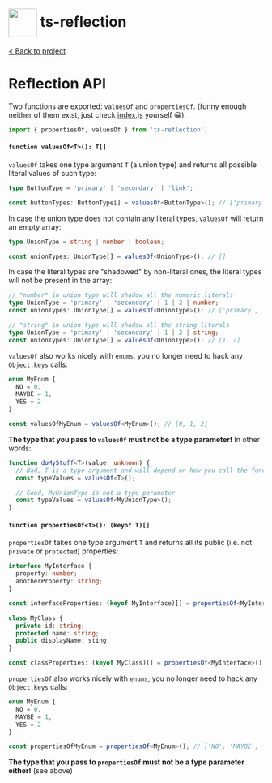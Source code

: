 <h1>
  <img height="56px" width="auto" src="https://raw.githubusercontent.com/janjakubnanista/ts-reflection/main/res/ts-reflection@xs.jpg" align="center"/>
  <span>ts-reflection</span>
</h1>

<a href="https://github.com/janjakubnanista/ts-reflection">&lt; Back to project</a>

# Reflection API

Two functions are exported: `valuesOf` and `propertiesOf`. (funny enough neither of them exist, just check [index.js](https://github.com/janjakubnanista/ts-reflection/tree/main/src/index.ts) yourself :grinning:).

```typescript
import { propertiesOf, valuesOf } from 'ts-reflection';
```

#### `function valuesOf<T>(): T[]`

`valuesOf` takes one type argument `T` (a union type) and returns all possible literal values of such type:

```typescript
type ButtonType = 'primary' | 'secondary' | 'link';

const buttonTypes: ButtonType[] = valuesOf<ButtonType>(); // ['primary', 'secondary', 'link']
```

In case the union type does not contain any literal types, `valuesOf` will return an empty array:

```typescript
type UnionType = string | number | boolean;

const unionTypes: UnionType[] = valuesOf<UnionType>(); // []
```

In case the literal types are "shadowed" by non-literal ones, the literal types will not be present in the array:

```typescript
// "number" in union type will shadow all the numeric literals
type UnionType = 'primary' | 'secondary' | 1 | 2 | number;
const unionTypes: UnionType[] = valuesOf<UnionType>(); // ['primary', 'secondary']

// "string" in union type will shadow all the string literals
type UnionType = 'primary' | 'secondary' | 1 | 2 | string;
const unionTypes: UnionType[] = valuesOf<UnionType>(); // [1, 2]
```

`valuesOf` also works nicely with `enums`, you no longer need to hack any `Object.keys` calls:

```typescript
enum MyEnum {
  NO = 0,
  MAYBE = 1,
  YES = 2
}

const valuesOfMyEnum = valuesOf<MyEnum>(); // [0, 1, 2]
```

**The type that you pass to `valuesOf` must not be a type parameter!** In other words:

```typescript
function doMyStuff<T>(value: unknown) {
  // Bad, T is a type argument and will depend on how you call the function
  const typeValues = valuesOf<T>();

  // Good, MyUnionType is not a type parameter
  const typeValues = valuesOf<MyUnionType>();
}
```

#### `function propertiesOf<T>(): (keyof T)[]`

`propertiesOf` takes one type argument `T` and returns all its public (i.e. not `private` or `protected`) properties:

```typescript
interface MyInterface {
  property: number;
  anotherProperty: string;
}

const interfaceProperties: (keyof MyInterface)[] = propertiesOf<MyInterface>(); // ['property', 'anotherProperty']

class MyClass {
  private id: string;
  protected name: string;
  public displayName: sting;
}

const classProperties: (keyof MyClass)[] = propertiesOf<MyInterface>(); // ['displayName']
```

`propertiesOf` also works nicely with `enums`, you no longer need to hack any `Object.keys` calls:

```typescript
enum MyEnum {
  NO = 0,
  MAYBE = 1,
  YES = 2
}

const propertiesOfMyEnum = propertiesOf<MyEnum>(); // ['NO', 'MAYBE', 'YES']
```

**The type that you pass to `propertiesOf` must not be a type parameter either!** (see above)

